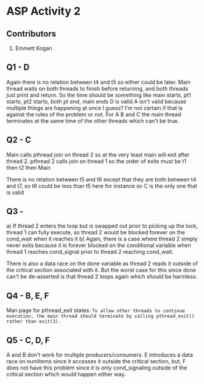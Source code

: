 # ASP Activity 2

## Contributors
1. Emmett Kogan

## Q1 - D
Again there is no relation between t4 and t5 so either could be later.
Main thread waits on both threads to finish before returning, and both threads just print and return.
So the time should be something like main starts, pt1 starts, pt2 starts, both pt end, main ends
D is valid
A isn't valid because multiple things are happening at once I guess? I'm not certain if that is against the
rules of the problem or not. For A B and C the main thread terminates at the same time of the other threads which can't be true.

## Q2 - C
Main calls pthread join on thread 2 so at the very least main will exit after
thread 2. pthread 2 calls join on thread 1 so the order of exits must be t1 
then t2 then Main

There is no relation between t5 and t6 except that they are both between t4 and
t7, so t6 could be less than t5 here for instance so C is the only one that is
valid

## Q3 - 
a) If thread 2 enters the loop but is swapped out prior to picking up the lock, thread 1 can fully execute, so thread 2 would be blocked forever on the cond_wait when it reaches it
b) Again, there is a case where thread 2 simply never exits because it is forever blocked on the conditional variable when thread 1 reaches cond_signal prior to thread 2 reaching cond_wait.

There is also a data race on the done variable as thread 2 reads it outside of the critical section associated with it. But the worst case for this since done can't be de-asserted is that thread 2 loops again which _should_ be harmless.

## Q4 - B, E, F
Man page for pthread_exit states: `To allow other threads to continue execution, the main thread should terminate by calling pthread_exit() rather than exit(3).`

## Q5 - C, D, F
A and B don't work for multiple producers/consumers. E introduces a data race on numItems since it accesses it outside the critical section, but, F does not have this problem since it is only cond_signaling outside of the critical section which would happen either way.
